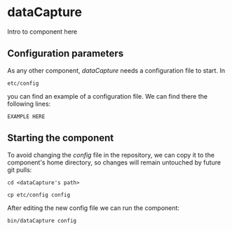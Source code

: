 # dataCapture
Intro to component here


## Configuration parameters
As any other component, *dataCapture* needs a configuration file to start. In
```
etc/config
```
you can find an example of a configuration file. We can find there the following lines:
```
EXAMPLE HERE
```

## Starting the component
To avoid changing the *config* file in the repository, we can copy it to the component's home directory, so changes will remain untouched by future git pulls:

```
cd <dataCapture's path> 
```
```
cp etc/config config
```

After editing the new config file we can run the component:

```
bin/dataCapture config
```

